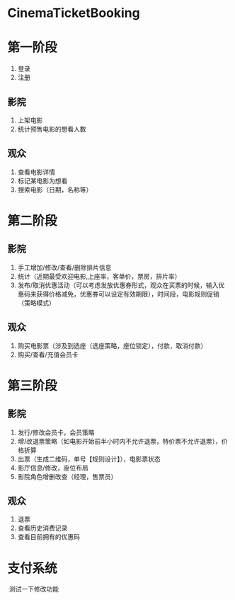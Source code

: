 # CinemaTicketBooking
# 第一阶段
1. 登录
2. 注册

## 影院
1. 上架电影
2. 统计预售电影的想看人数

## 观众
1. 查看电影详情
2. 标记某电影为想看
3. 搜索电影（日期，名称等）

# 第二阶段
## 影院
1. 手工增加/修改/查看/删除排片信息
2. 统计（近期最受欢迎电影,上座率，客单价，票房，排片率）
3. 发布/取消优惠活动（可以考虑发放优惠券形式，观众在买票的时候，输入优惠码来获得价格减免，优惠券可以设定有效期限），时间段，电影规则促销（策略模式）
## 观众
1. 购买电影票（涉及到选座（选座策略，座位锁定），付款，取消付款）
2. 购买/查看/充值会员卡

# 第三阶段
## 影院
1. 发行/修改会员卡，会员策略
2. 增/改退票策略（如电影开始前半小时内不允许退票，特价票不允许退票），价格折算
3. 出票（生成二维码，单号【规则设计】），电影票状态
4. 影厅信息/修改，座位布局
5. 影院角色增删改查（经理，售票员）
## 观众
1. 退票
2. 查看历史消费记录
3. 查看目前拥有的优惠码

# 支付系统

​     测试一下修改功能